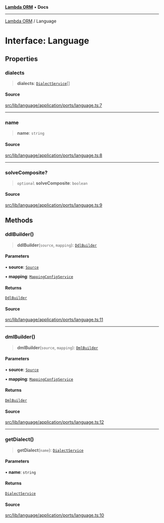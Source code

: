 [**Lambda ORM**](../README.md) • **Docs**

***

[Lambda ORM](../README.md) / Language

# Interface: Language

## Properties

### dialects

> **dialects**: [`DialectService`](../classes/DialectService.md)[]

#### Source

[src/lib/language/application/ports/language.ts:7](https://github.com/lambda-orm/lambdaorm/blob/46e86d864b5f4223fb0b1052cc3ab701d4af5a21/src/lib/language/application/ports/language.ts#L7)

***

### name

> **name**: `string`

#### Source

[src/lib/language/application/ports/language.ts:8](https://github.com/lambda-orm/lambdaorm/blob/46e86d864b5f4223fb0b1052cc3ab701d4af5a21/src/lib/language/application/ports/language.ts#L8)

***

### solveComposite?

> `optional` **solveComposite**: `boolean`

#### Source

[src/lib/language/application/ports/language.ts:9](https://github.com/lambda-orm/lambdaorm/blob/46e86d864b5f4223fb0b1052cc3ab701d4af5a21/src/lib/language/application/ports/language.ts#L9)

## Methods

### ddlBuilder()

> **ddlBuilder**(`source`, `mapping`): [`DdlBuilder`](DdlBuilder.md)

#### Parameters

• **source**: [`Source`](Source.md)

• **mapping**: [`MappingConfigService`](../classes/MappingConfigService.md)

#### Returns

[`DdlBuilder`](DdlBuilder.md)

#### Source

[src/lib/language/application/ports/language.ts:11](https://github.com/lambda-orm/lambdaorm/blob/46e86d864b5f4223fb0b1052cc3ab701d4af5a21/src/lib/language/application/ports/language.ts#L11)

***

### dmlBuilder()

> **dmlBuilder**(`source`, `mapping`): [`DmlBuilder`](DmlBuilder.md)

#### Parameters

• **source**: [`Source`](Source.md)

• **mapping**: [`MappingConfigService`](../classes/MappingConfigService.md)

#### Returns

[`DmlBuilder`](DmlBuilder.md)

#### Source

[src/lib/language/application/ports/language.ts:12](https://github.com/lambda-orm/lambdaorm/blob/46e86d864b5f4223fb0b1052cc3ab701d4af5a21/src/lib/language/application/ports/language.ts#L12)

***

### getDialect()

> **getDialect**(`name`): [`DialectService`](../classes/DialectService.md)

#### Parameters

• **name**: `string`

#### Returns

[`DialectService`](../classes/DialectService.md)

#### Source

[src/lib/language/application/ports/language.ts:10](https://github.com/lambda-orm/lambdaorm/blob/46e86d864b5f4223fb0b1052cc3ab701d4af5a21/src/lib/language/application/ports/language.ts#L10)
